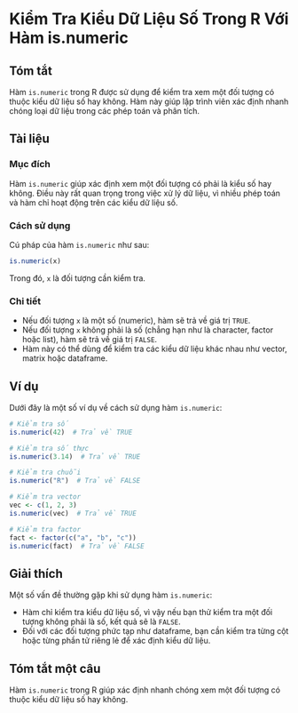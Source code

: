 <!--
Meta Description: # Kiểm Tra Kiểu Dữ Liệu Số Trong R Với Hàm is.numeric ## Tóm tắt Hàm `is.numeric` trong R được sử dụng để kiểm tra xem một đối tượng có thuộc kiểu dữ ...
Meta Keywords: numeric, hàm, kiểm, tra, liệu
-->

# Kiểm Tra Kiểu Dữ Liệu Số Trong R Với Hàm is.numeric

## Tóm tắt
Hàm `is.numeric` trong R được sử dụng để kiểm tra xem một đối tượng có thuộc kiểu dữ liệu số hay không. Hàm này giúp lập trình viên xác định nhanh chóng loại dữ liệu trong các phép toán và phân tích.

## Tài liệu
### Mục đích
Hàm `is.numeric` giúp xác định xem một đối tượng có phải là kiểu số hay không. Điều này rất quan trọng trong việc xử lý dữ liệu, vì nhiều phép toán và hàm chỉ hoạt động trên các kiểu dữ liệu số.

### Cách sử dụng
Cú pháp của hàm `is.numeric` như sau:

```R
is.numeric(x)
```

Trong đó, `x` là đối tượng cần kiểm tra.

### Chi tiết
- Nếu đối tượng `x` là một số (numeric), hàm sẽ trả về giá trị `TRUE`.
- Nếu đối tượng `x` không phải là số (chẳng hạn như là character, factor hoặc list), hàm sẽ trả về giá trị `FALSE`.
- Hàm này có thể dùng để kiểm tra các kiểu dữ liệu khác nhau như vector, matrix hoặc dataframe.

## Ví dụ
Dưới đây là một số ví dụ về cách sử dụng hàm `is.numeric`:

```R
# Kiểm tra số
is.numeric(42)  # Trả về TRUE

# Kiểm tra số thực
is.numeric(3.14)  # Trả về TRUE

# Kiểm tra chuỗi
is.numeric("R")  # Trả về FALSE

# Kiểm tra vector
vec <- c(1, 2, 3)
is.numeric(vec)  # Trả về TRUE

# Kiểm tra factor
fact <- factor(c("a", "b", "c"))
is.numeric(fact)  # Trả về FALSE
```

## Giải thích
Một số vấn đề thường gặp khi sử dụng hàm `is.numeric`:
- Hàm chỉ kiểm tra kiểu dữ liệu số, vì vậy nếu bạn thử kiểm tra một đối tượng không phải là số, kết quả sẽ là `FALSE`.
- Đối với các đối tượng phức tạp như dataframe, bạn cần kiểm tra từng cột hoặc từng phần tử riêng lẻ để xác định kiểu dữ liệu.

## Tóm tắt một câu
Hàm `is.numeric` trong R giúp xác định nhanh chóng xem một đối tượng có thuộc kiểu dữ liệu số hay không.